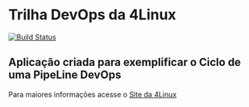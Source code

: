 # Trilha DevOps da 4Linux

<!-- Altere a Flag abaixo com sua URL do Travis -->
[![Build Status](https://travis-ci.com/jarbelix/DevOpsLab-HelloWorld.svg?branch=master)](https://travis-ci.com/jarbelix/DevOpsLab-HelloWorld)

## Aplicação criada para exemplificar o Ciclo de uma PipeLine DevOps


Para maiores informações acesse o [Site da 4Linux](https://www.4linux.com.br/cursos/devops)
